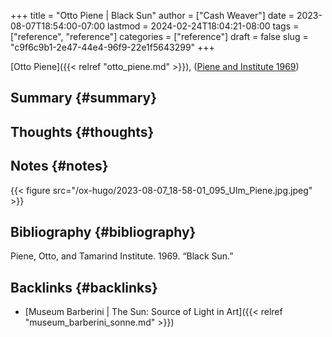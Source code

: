 +++
title = "Otto Piene | Black Sun"
author = ["Cash Weaver"]
date = 2023-08-07T18:54:00-07:00
lastmod = 2024-02-24T18:04:21-08:00
tags = ["reference", "reference"]
categories = ["reference"]
draft = false
slug = "c9f6c9b1-2e47-44e4-96f9-22e1f5643299"
+++

[Otto Piene]({{< relref "otto_piene.md" >}}), (<a href="#citeproc_bib_item_1">Piene and Institute 1969</a>)


## Summary {#summary}


## Thoughts {#thoughts}


## Notes {#notes}

{{< figure src="/ox-hugo/2023-08-07_18-58-01_095_Ulm_Piene.jpg.jpeg" >}}


## Bibliography {#bibliography}

<style>.csl-entry{text-indent: -1.5em; margin-left: 1.5em;}</style><div class="csl-bib-body">
  <div class="csl-entry"><a id="citeproc_bib_item_1"></a>Piene, Otto, and Tamarind Institute. 1969. “Black Sun.”</div>
</div>


## Backlinks {#backlinks}

-   [Museum Barberini | The Sun: Source of Light in Art]({{< relref "museum_barberini_sonne.md" >}})
